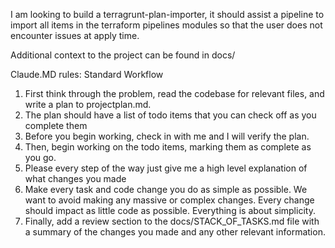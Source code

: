 I am looking to build a terragrunt-plan-importer, it should assist a pipeline to import all items in the terraform pipelines modules so that the user does not encounter issues at apply time.

Additional context to the project can be found in docs/

Claude.MD rules:
Standard Workflow
1. First think through the problem, read the codebase for relevant files, and write a plan to projectplan.md.
2. The plan should have a list of todo items that you can check off as you complete them
3. Before you begin working, check in with me and I will verify the plan.
4. Then, begin working on the todo items, marking them as complete as you go.
5. Please every step of the way just give me a high level explanation of what changes you made
6. Make every task and code change you do as simple as possible. We want to avoid making any massive or complex changes. Every change should impact as little code as possible. Everything is about simplicity.
7. Finally, add a review section to the docs/STACK_OF_TASKS.md file with a summary of the changes you made and any other relevant information.
